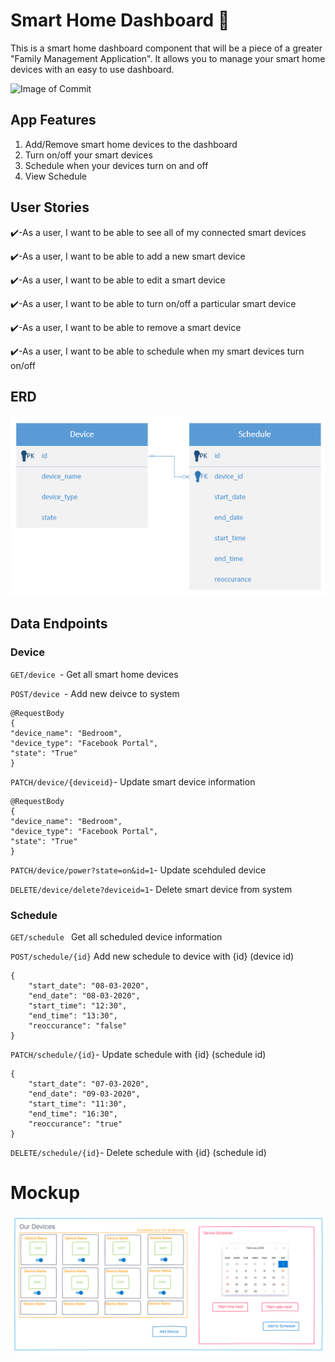 # Smart Home Dashboard :iphone:

This is a smart home dashboard component that will be a piece of a greater "Family Management Application". It allows you to manage your smart home devices with an easy to use dashboard.

![Image of Commit](https://img.shields.io/github/last-commit/nickorfitelli/Smart-Home-Dashboard-Container?style=plastic)


## App Features
1) Add/Remove smart home devices to the dashboard
2) Turn on/off your smart devices
3) Schedule when your devices turn on and off
4) View Schedule

## User Stories
:heavy_check_mark:-As a user, I want to be able to see all of my connected smart devices

:heavy_check_mark:-As a user, I want to be able to add a new smart device

:heavy_check_mark:-As a user, I want to be able to edit a smart device

:heavy_check_mark:-As a user, I want to be able to turn on/off a particular smart device

:heavy_check_mark:-As a user, I want to be able to remove a smart device

:heavy_check_mark:-As a user, I want to be able to schedule when my smart devices turn on/off

## ERD

![Image of Erd](https://github.com/nickorfitelli/Smart-Home-Dashboard-Container/blob/master/erd.png)


## Data Endpoints

### Device

`GET/device `- Get all smart home devices

`POST/device `- Add new deivce to system 

```
@RequestBody
{
"device_name": "Bedroom",
"device_type": "Facebook Portal",
"state": "True"
}
```

`PATCH/device/{deviceid}`- Update smart device information

```
@RequestBody
{
"device_name": "Bedroom",
"device_type": "Facebook Portal",
"state": "True"
}
```

`PATCH/device/power?state=on&id=1`- Update scehduled device

`DELETE/device/delete?deviceid=1`- Delete smart device from system

### Schedule

`GET/schedule ` Get all scheduled device information

`POST/schedule/{id}` Add new schedule to device with {id} (device id)

```
{
    "start_date": "08-03-2020",
    "end_date": "08-03-2020",
    "start_time": "12:30",
    "end_time": "13:30",
    "reoccurance": "false"
}
```

`PATCH/schedule/{id}`- Update schedule with {id} (schedule id)

```
{
    "start_date": "07-03-2020",
    "end_date": "09-03-2020",
    "start_time": "11:30",
    "end_time": "16:30",
    "reoccurance": "true"
}
```

`DELETE/schedule/{id}`- Delete schedule with {id} (schedule id)

# Mockup


![Image of Proto](https://github.com/nickorfitelli/Smart-Home-Dashboard-Container/blob/master/proto.png)

